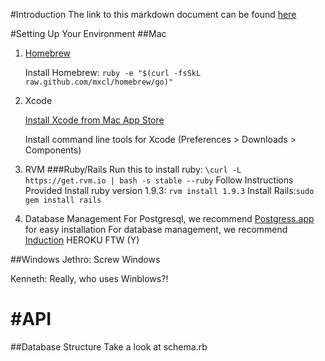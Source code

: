 #Introduction
The link to this markdown document can be found [here](http://escrito.herokuapp.com/029205300#markdown)

#Setting Up Your Environment
##Mac
1. [Homebrew](http://mxcl.github.com/homebrew/)

    Install Homebrew: `ruby -e "$(curl -fsSkL raw.github.com/mxcl/homebrew/go)"`

2. Xcode

    [Install Xcode from Mac App Store](http://itunes.apple.com/us/app/xcode/id497799835?ls=1&mt=12)
    
    Install command line tools for Xcode (Preferences > Downloads > Components)
    
3. RVM
###Ruby/Rails
Run this to install ruby: `\curl -L https://get.rvm.io | bash -s stable --ruby`
Follow Instructions Provided
Install ruby version 1.9.3: `rvm install 1.9.3`
Install Rails:`sudo gem install rails`
4. Database Management
	For Postgresql, we recommend [Postgress.app](postgresapp.com) for easy installation
	For database management, we recommend [Induction](http://inductionapp.com/)
	HEROKU FTW (Y)

##Windows
Jethro: Screw Windows

Kenneth: Really, who uses Winblows?!

#API
====

##Database Structure
Take a look at schema.rb
